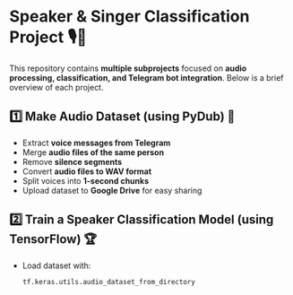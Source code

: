 # **Speaker & Singer Classification Project 🎙️🤖**

This repository contains **multiple subprojects** focused on **audio processing, classification, and Telegram bot integration**. Below is a brief overview of each project.

## **1️⃣ Make Audio Dataset (using PyDub) 🎼**
- Extract **voice messages from Telegram**
- Merge **audio files of the same person**
- Remove **silence segments**
- Convert **audio files to WAV format**
- Split voices into **1-second chunks**
- Upload dataset to **Google Drive** for easy sharing

## **2️⃣ Train a Speaker Classification Model (using TensorFlow) 🏆**
- Load dataset with:
  ```python
  tf.keras.utils.audio_dataset_from_directory
